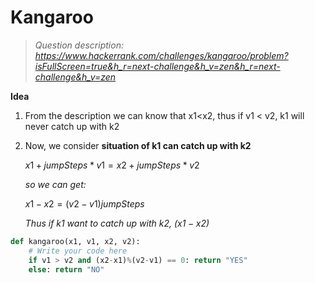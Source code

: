 # Kangaroo

> *Question description: https://www.hackerrank.com/challenges/kangaroo/problem?isFullScreen=true&h_r=next-challenge&h_v=zen&h_r=next-challenge&h_v=zen*

**Idea**

1. From the description we can know that x1<x2, thus if v1 < v2, k1 will never catch up with k2

2. Now, we consider **situation of k1 can catch up with k2** 

   $x1 + jumpSteps*v1 = x2 + jumpSteps*v2$

   *so we can get:*

   $x1-x2 = (v2-v1)jumpSteps$

   *Thus if k1 want to catch up with k2, $(x1-x2)%(v2 - v1) = 0$*

``` python
def kangaroo(x1, v1, x2, v2):
    # Write your code here
    if v1 > v2 and (x2-x1)%(v2-v1) == 0: return "YES"
    else: return "NO"
```

